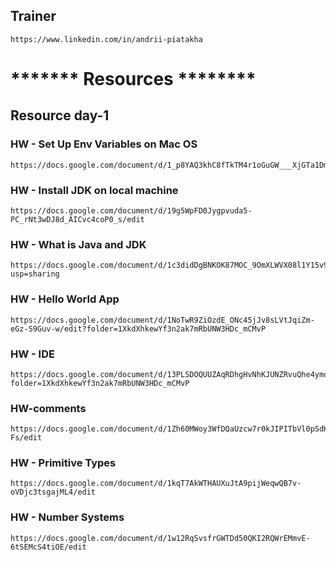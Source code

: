 
## Trainer 
```
https://www.linkedin.com/in/andrii-piatakha
```

# ******* Resources ********

## Resource day-1
### HW - Set Up Env Variables on Mac OS
```
https://docs.google.com/document/d/1_p8YAQ3khC8fTkTM4r1oGuGW___XjGTa1DmMGaGMjA8/edit
```

###  HW - Install JDK on local machine
```
https://docs.google.com/document/d/19g5WpFD0Jygpvuda5-PC_rNt3wDJ8d_AICvc4coP0_s/edit
```



### HW - What is Java and JDK
```
https://docs.google.com/document/d/1c3didDgBNKOK87MOC_9OmXLWVX08l1Y15v9PbGlH_1s/edit?usp=sharing
```
### HW - Hello World App
```
https://docs.google.com/document/d/1NoTwR9ZiOzdE_ONc45jJv8sLVtJqiZm-eGz-S9Guv-w/edit?folder=1XkdXhkewYf3n2ak7mRbUNW3HDc_mCMvP
```
### HW - IDE
```
https://docs.google.com/document/d/13PLSDOQUUZAqRDhgHvNhKJUNZRvuQhe4ymqS2DAzoM8/edit?folder=1XkdXhkewYf3n2ak7mRbUNW3HDc_mCMvP
```
### HW-comments
```
https://docs.google.com/document/d/1Zh60MWoy3WfDQaUzcw7r0kJIPITbVl0pSdKDFufJ-Fs/edit
```

### HW - Primitive Types
```
https://docs.google.com/document/d/1kqT7AkWTHAUXuJtA9pijWeqwQB7v-oVDjc3tsgajML4/edit
```

### HW - Number Systems
```
https://docs.google.com/document/d/1w12RqSvsfrGWTDd50QKI2RQWrEMmvE-6tSEMcS4tiOE/edit
```





